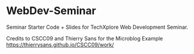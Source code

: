 # WebDev-Seminar
Seminar Starter Code + Slides for TechXplore Web Development Seminar.

Credits to CSCC09 and Thierry Sans for the Microblog Example
https://thierrysans.github.io/CSCC09/work/
